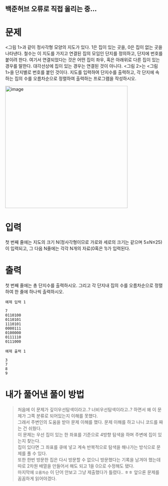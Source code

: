 ## 백준허브 오류로 직접 올리는 중...

# 문제

<그림 1>과 같이 정사각형 모양의 지도가 있다. 1은 집이 있는 곳을, 0은 집이 없는 곳을 나타낸다. 
철수는 이 지도를 가지고 연결된 집의 모임인 단지를 정의하고, 단지에 번호를 붙이려 한다. 여기서 연결되었다는 것은 어떤 집이 좌우, 혹은 아래위로 다른 집이 있는 경우를 말한다. 
대각선상에 집이 있는 경우는 연결된 것이 아니다. <그림 2>는 <그림 1>을 단지별로 번호를 붙인 것이다. 지도를 입력하여 단지수를 출력하고, 
각 단지에 속하는 집의 수를 오름차순으로 정렬하여 출력하는 프로그램을 작성하시오.

<img width="390" alt="image" src="https://user-images.githubusercontent.com/125348113/224044198-b42357ce-3d2f-4f75-b802-7375ff3ff899.png">


# 입력

첫 번째 줄에는 지도의 크기 N(정사각형이므로 가로와 세로의 크기는 같으며 5≤N≤25)이 입력되고, 그 다음 N줄에는 각각 N개의 자료(0혹은 1)가 입력된다.

# 출력

첫 번째 줄에는 총 단지수를 출력하시오. 그리고 각 단지내 집의 수를 오름차순으로 정렬하여 한 줄에 하나씩 출력하시오.

`예제 입력 1`
```
7
0110100
0110101
1110101
0000111
0100000
0111110
0111000
```

`예제 출력 1`
```
3
7
8
9
```

# 내가 풀어낸 풀이 방법

> 처음에 이 문제가 깊이우선탐색이라고..? 너비우선탐색이라고..? 하면서 왜 이 문제가 그쪽 분류로 되어있는지 이해를 못했다. <br/>
그래서 주변인의 도움을 받아 문제 이해를 했다. 문제 이해를 하고 나니 코드를 짜는 건 쉬웠다. <br/>
이 문제는 우선 집이 있는 한 좌표를 기준으로 4방향 탐색을 하며 주변에 집이 있는지 찾는다. <br/>
집이 있다면 그 좌표를 큐에 넣고 계속 반복적으로 탐색을 해나가는 방식으로 문제를 풀 수 있다. <br/>
또한 한번 방문한 집은 다시 방문할 수 없으니 방문했다는 기록을 남겨야 했는데 따로 2차원 배열을 만들어서 해도 되고 1을 0으로 수정해도 됐다. <br/>
마지막에 `오름차순` 이 단어 안보고 그냥 제출했다가 틀렸다.. ㅎㅎ 앞으론 문제를 꼼꼼하게 읽어야겠다.

